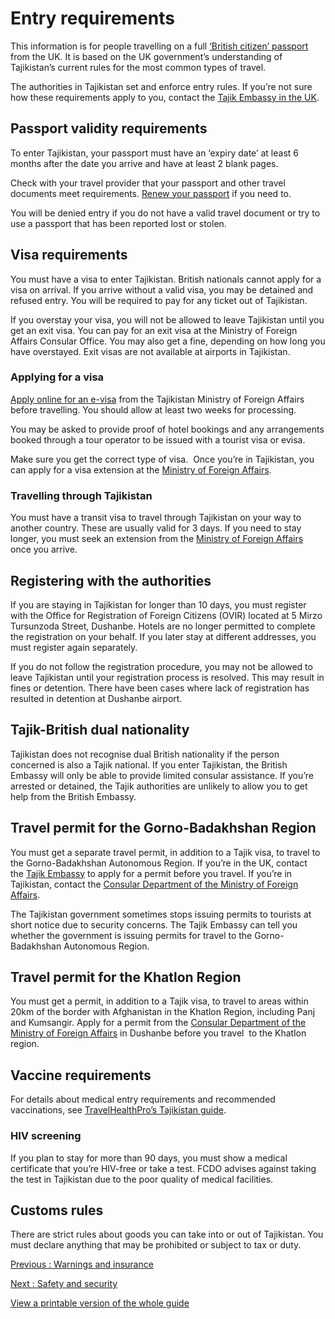 # Entry requirements

This information is for people travelling on a full [‘British citizen’ passport](https://www.gov.uk/types-of-british-nationality) from the UK. It is based on the UK government’s understanding of Tajikistan’s current rules for the most common types of travel.

The authorities in Tajikistan set and enforce entry rules. If you’re not sure how these requirements apply to you, contact the [Tajik Embassy in the UK](https://mfa.tj/en/london/contacts).

## Passport validity requirements

To enter Tajikistan, your passport must have an ‘expiry date’ at least 6 months after the date you arrive and have at least 2 blank pages.

Check with your travel provider that your passport and other travel documents meet requirements. [Renew your passport](https://www.gov.uk/renew-adult-passport/renew) if you need to.

You will be denied entry if you do not have a valid travel document or try to use a passport that has been reported lost or stolen.

## Visa requirements

You must have a visa to enter Tajikistan. British nationals cannot apply for a visa on arrival. If you arrive without a valid visa, you may be detained and refused entry. You will be required to pay for any ticket out of Tajikistan.

If you overstay your visa, you will not be allowed to leave Tajikistan until you get an exit visa. You can pay for an exit visa at the Ministry of Foreign Affairs Consular Office. You may also get a fine, depending on how long you have overstayed. Exit visas are not available at airports in Tajikistan.

### Applying for a visa

[Apply online for an e-visa](https://www.evisa.tj/index.evisa.html) from the Tajikistan Ministry of Foreign Affairs before travelling. You should allow at least two weeks for processing.

You may be asked to provide proof of hotel bookings and any arrangements booked through a tour operator to be issued with a tourist visa or evisa.

Make sure you get the correct type of visa.  Once you’re in Tajikistan, you can apply for a visa extension at the [Ministry of Foreign Affairs](https://www.consular.tj/default_en.aspx).

### Travelling through Tajikistan

You must have a transit visa to travel through Tajikistan on your way to another country. These are usually valid for 3 days. If you need to stay longer, you must seek an extension from the [Ministry of Foreign Affairs](https://www.consular.tj/default_en.aspx) once you arrive.

## Registering with the authorities

If you are staying in Tajikistan for longer than 10 days, you must register with the Office for Registration of Foreign Citizens (OVIR) located at 5 Mirzo Tursunzoda Street, Dushanbe. Hotels are no longer permitted to complete the registration on your behalf. If you later stay at different addresses, you must register again separately.

If you do not follow the registration procedure, you may not be allowed to leave Tajikistan until your registration process is resolved. This may result in fines or detention. There have been cases where lack of registration has resulted in detention at Dushanbe airport.

## Tajik-British dual nationality

Tajikistan does not recognise dual British nationality if the person concerned is also a Tajik national. If you enter Tajikistan, the British Embassy will only be able to provide limited consular assistance. If you’re arrested or detained, the Tajik authorities are unlikely to allow you to get help from the British Embassy.

## Travel permit for the Gorno-Badakhshan Region

You must get a separate travel permit, in addition to a Tajik visa, to travel to the Gorno-Badakhshan Autonomous Region. If you’re in the UK, contact the [Tajik Embassy](https://mfa.tj/en/london) to apply for a permit before you travel. If you’re in Tajikistan, contact the [Consular Department of the Ministry of Foreign Affairs](https://www.consular.tj/default_en.aspx).

The Tajikistan government sometimes stops issuing permits to tourists at short notice due to security concerns. The Tajik Embassy can tell you whether the government is issuing permits for travel to the Gorno-Badakhshan Autonomous Region.

## Travel permit for the Khatlon Region

You must get a permit, in addition to a Tajik visa, to travel to areas within 20km of the border with Afghanistan in the Khatlon Region, including Panj and Kumsangir. Apply for a permit from the [Consular Department of the Ministry of Foreign Affairs](https://www.consular.tj/default_en.aspx) in Dushanbe before you travel  to the Khatlon region.

## Vaccine requirements

For details about medical entry requirements and recommended vaccinations, see [TravelHealthPro’s Tajikistan guide](https://travelhealthpro.org.uk/country/219/tajikistan#Vaccine_Recommendations).

### HIV screening

If you plan to stay for more than 90 days, you must show a medical certificate that you’re HIV-free or take a test. FCDO advises against taking the test in Tajikistan due to the poor quality of medical facilities.

## Customs rules

There are strict rules about goods you can take into or out of Tajikistan. You must declare anything that may be prohibited or subject to tax or duty.

[Previous
:
Warnings and insurance](/foreign-travel-advice/tajikistan)

[Next
:
Safety and security](/foreign-travel-advice/tajikistan/safety-and-security)

[View a printable version of the whole guide](/foreign-travel-advice/tajikistan/print)